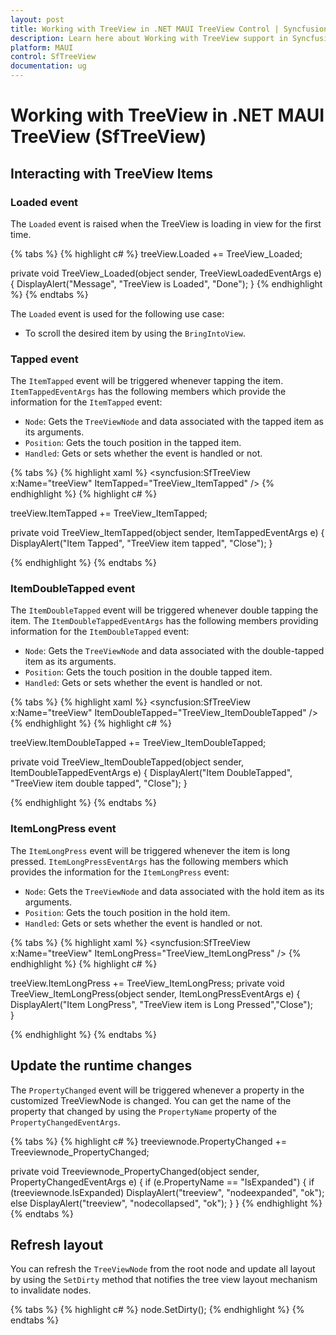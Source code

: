 ```yaml
---
layout: post
title: Working with TreeView in .NET MAUI TreeView Control | Syncfusion
description: Learn here about Working with TreeView support in Syncfusion .NET MAUI TreeView (SfTreeView) control and more.
platform: MAUI
control: SfTreeView
documentation: ug
---
```


# Working with TreeView in .NET MAUI TreeView (SfTreeView)

## Interacting with TreeView Items

### Loaded event

The `Loaded` event is raised when the TreeView is loading in view for the first time.

{% tabs %}
{% highlight c# %}
treeView.Loaded += TreeView_Loaded;

private void TreeView_Loaded(object sender, TreeViewLoadedEventArgs e)
{
   DisplayAlert("Message", "TreeView is Loaded", "Done");
}
{% endhighlight %}
{% endtabs %}

The `Loaded` event is used for the following use case:

* To scroll the desired item by using the `BringIntoView`.

### Tapped event

The `ItemTapped` event will be triggered whenever tapping the item. `ItemTappedEventArgs` has the following members which provide the information for the `ItemTapped` event:

 * `Node`: Gets the `TreeViewNode` and data associated with the tapped item as its arguments.
 * `Position`: Gets the touch position in the tapped item.
 * `Handled`: Gets or sets whether the event is handled or not.

{% tabs %}
{% highlight xaml %}
<syncfusion:SfTreeView x:Name="treeView" ItemTapped="TreeView_ItemTapped" />
{% endhighlight %}
{% highlight c# %}

treeView.ItemTapped += TreeView_ItemTapped;

private void TreeView_ItemTapped(object sender, ItemTappedEventArgs e)
{
    DisplayAlert("Item Tapped", "TreeView item tapped", "Close");
}

{% endhighlight %}
{% endtabs %}

### ItemDoubleTapped event

The `ItemDoubleTapped` event will be triggered whenever double tapping the item. The `ItemDoubleTappedEventArgs` has the following members providing information for the `ItemDoubleTapped` event:

 * `Node`: Gets the `TreeViewNode` and data associated with the double-tapped item as its arguments.
 * `Position`: Gets the touch position in the double tapped item.
 * `Handled`: Gets or sets whether the event is handled or not.

{% tabs %}
{% highlight xaml %}
<syncfusion:SfTreeView x:Name="treeView" ItemDoubleTapped="TreeView_ItemDoubleTapped" />
{% endhighlight %}
{% highlight c# %}

treeView.ItemDoubleTapped += TreeView_ItemDoubleTapped;

private void TreeView_ItemDoubleTapped(object sender, ItemDoubleTappedEventArgs e)
{
    DisplayAlert("Item DoubleTapped", "TreeView item double tapped", "Close");
}

{% endhighlight %}
{% endtabs %}

### ItemLongPress event

The `ItemLongPress` event will be triggered whenever the item is long pressed.
 `ItemLongPressEventArgs` has the following members which provides the information for the `ItemLongPress` event:

 * `Node`: Gets the `TreeViewNode` and data associated with the hold item as its arguments.
 * `Position`: Gets the touch position in the hold item.
 * `Handled`: Gets or sets whether the event is handled or not.

{% tabs %}
{% highlight xaml %}
<syncfusion:SfTreeView x:Name="treeView" ItemLongPress="TreeView_ItemLongPress" />
{% endhighlight %}
{% highlight c# %}

treeView.ItemLongPress += TreeView_ItemLongPress;
private void TreeView_ItemLongPress(object sender, ItemLongPressEventArgs e)
{
    DisplayAlert("Item LongPress", "TreeView item is Long Pressed","Close");   
}

{% endhighlight %}
{% endtabs %}

## Update the runtime changes

The `PropertyChanged` event will be triggered whenever a property in the customized TreeViewNode is changed. You can get the name of the property that changed by using the `PropertyName` property of the `PropertyChangedEventArgs`.

{% tabs %}
{% highlight c# %}
treeviewnode.PropertyChanged += Treeviewnode_PropertyChanged;

private void Treeviewnode_PropertyChanged(object sender, PropertyChangedEventArgs e)
{
    if (e.PropertyName == "IsExpanded")
    {
        if (treeviewnode.IsExpanded)
            DisplayAlert("treeview", "nodeexpanded", "ok");
        else
            DisplayAlert("treeview", "nodecollapsed", "ok");
    }
}
{% endhighlight %}
{% endtabs %}

## Refresh layout

You can refresh the `TreeViewNode` from the root node and update all layout by using the `SetDirty` method that notifies the tree view layout mechanism to invalidate nodes.

{% tabs %}
{% highlight c# %}
node.SetDirty();
{% endhighlight %}
{% endtabs %}

